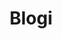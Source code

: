 ---
title: "Blogi"
subtitle: ""
# meta description
description: "This is meta description"
draft: false
---